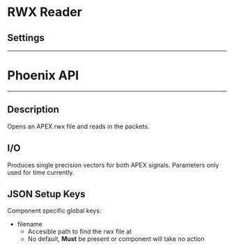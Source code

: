# RWX Reader
## Settings
___
# Phoenix API
___
## Description

Opens an APEX rwx file and reads in the packets.

## I/O

Produces single precision vectors for both APEX signals. Parameters only used for time currently.

## JSON Setup Keys

Component specific global keys:
- filename
	- Accesible path to find the rwx file at
	- No default, **Must** be present or component will take no action



